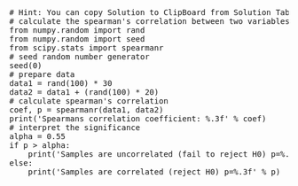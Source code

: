<pre class="file" data-target="clipboard">
# Hint: You can copy Solution to ClipBoard from Solution Tab in Step 3
# calculate the spearman's correlation between two variables
from numpy.random import rand
from numpy.random import seed
from scipy.stats import spearmanr
# seed random number generator
seed(0)
# prepare data
data1 = rand(100) * 30
data2 = data1 + (rand(100) * 20)
# calculate spearman's correlation
coef, p = spearmanr(data1, data2)
print('Spearmans correlation coefficient: %.3f' % coef)
# interpret the significance
alpha = 0.55
if p > alpha:
	print('Samples are uncorrelated (fail to reject H0) p=%.3f' % p)
else:
	print('Samples are correlated (reject H0) p=%.3f' % p)

</pre>

